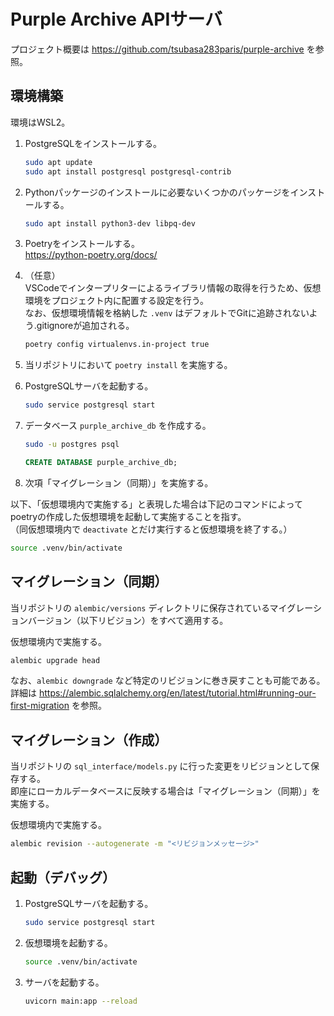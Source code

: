 # Purple Archive APIサーバ

プロジェクト概要は <https://github.com/tsubasa283paris/purple-archive> を参照。

## 環境構築

環境はWSL2。

1. PostgreSQLをインストールする。  
   ```bash
   sudo apt update
   sudo apt install postgresql postgresql-contrib
   ```

1. Pythonパッケージのインストールに必要ないくつかのパッケージをインストールする。  
   ```bash
   sudo apt install python3-dev libpq-dev
   ```

1. Poetryをインストールする。  
   <https://python-poetry.org/docs/>

1. （任意）  
   VSCodeでインタープリターによるライブラリ情報の取得を行うため、仮想環境をプロジェクト内に配置する設定を行う。  
   なお、仮想環境情報を格納した `.venv` はデフォルトでGitに追跡されないよう.gitignoreが追加される。  
   ```bash
   poetry config virtualenvs.in-project true
   ```

1. 当リポジトリにおいて `poetry install` を実施する。  

1. PostgreSQLサーバを起動する。  
   ```bash
   sudo service postgresql start
   ```

1. データベース `purple_archive_db` を作成する。  
   ```bash
   sudo -u postgres psql
   ```

   ```sql
   CREATE DATABASE purple_archive_db;
   ```

1. 次項「マイグレーション（同期）」を実施する。

以下、「仮想環境内で実施する」と表現した場合は下記のコマンドによってpoetryの作成した仮想環境を起動して実施することを指す。  
（同仮想環境内で `deactivate` とだけ実行すると仮想環境を終了する。）  
```bash
source .venv/bin/activate
```

## マイグレーション（同期）

当リポジトリの `alembic/versions` ディレクトリに保存されているマイグレーションバージョン（以下リビジョン）をすべて適用する。  

仮想環境内で実施する。  
```bash
alembic upgrade head
```

なお、`alembic downgrade` など特定のリビジョンに巻き戻すことも可能である。  
詳細は <https://alembic.sqlalchemy.org/en/latest/tutorial.html#running-our-first-migration> を参照。

## マイグレーション（作成）

当リポジトリの `sql_interface/models.py` に行った変更をリビジョンとして保存する。  
即座にローカルデータベースに反映する場合は「マイグレーション（同期）」を実施する。  

仮想環境内で実施する。  
```bash
alembic revision --autogenerate -m "<リビジョンメッセージ>"
```

## 起動（デバッグ）

1. PostgreSQLサーバを起動する。  
   ```bash
   sudo service postgresql start
   ```

1. 仮想環境を起動する。  
   ```bash
   source .venv/bin/activate
   ```

1. サーバを起動する。  
   ```bash
   uvicorn main:app --reload
   ```
